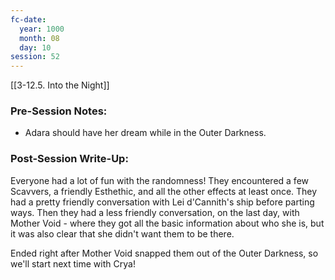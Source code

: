 ```yaml
---
fc-date:
  year: 1000
  month: 08
  day: 10
session: 52
---
```

[[3-12.5. Into the Night]]

### Pre-Session Notes:

* Adara should have her dream while in the Outer Darkness.

### Post-Session Write-Up:

Everyone had a lot of fun with the randomness! They encountered a few Scavvers, a friendly Esthethic, and all the other effects at least once. They had a pretty friendly conversation with Lei d'Cannith's ship before parting ways. Then they had a less friendly conversation, on the last day, with Mother Void - where they got all the basic information about who she is, but it was also clear that she didn't want them to be there.

Ended right after Mother Void snapped them out of the Outer Darkness, so we'll start next time with Crya!
